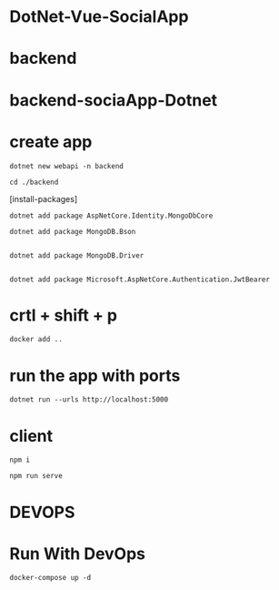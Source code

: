 # DotNet-Vue-SocialApp


# backend

# backend-sociaApp-Dotnet

# create app

    dotnet new webapi -n backend

    cd ./backend

[install-packages]

    dotnet add package AspNetCore.Identity.MongoDbCore

    dotnet add package MongoDB.Bson
    

    dotnet add package MongoDB.Driver


    dotnet add package Microsoft.AspNetCore.Authentication.JwtBearer



# crtl + shift + p 

    docker add .. 


# run the app with ports

    dotnet run --urls http://localhost:5000


# client

    npm i

    npm run serve


# DEVOPS 
# Run With DevOps

    docker-compose up -d 
